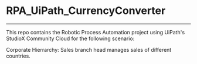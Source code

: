 # RPA_UiPath_CurrencyConverter
------------------------------------------------
This repo contains the Robotic Process Automation project using UiPath's StudioX Community Cloud for the following scenario:

Corporate Hierrarchy:
Sales branch head manages sales of different countries.
